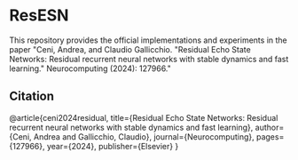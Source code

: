 # ResESN

This repository provides the official implementations and experiments in the paper "Ceni, Andrea, and Claudio Gallicchio. "Residual Echo State Networks: Residual recurrent neural networks with stable dynamics and fast learning." Neurocomputing (2024): 127966."

## Citation
@article{ceni2024residual,
  title={Residual Echo State Networks: Residual recurrent neural networks with stable dynamics and fast learning},
  author={Ceni, Andrea and Gallicchio, Claudio},
  journal={Neurocomputing},
  pages={127966},
  year={2024},
  publisher={Elsevier}
}
